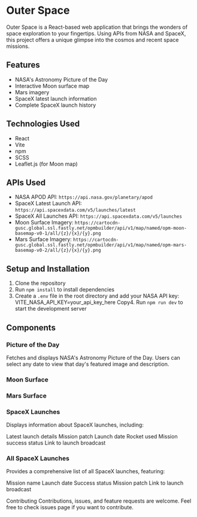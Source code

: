 # Outer Space

Outer Space is a React-based web application that brings the wonders of space exploration to your fingertips. Using APIs from NASA and SpaceX, this project offers a unique glimpse into the cosmos and recent space missions.

## Features

- NASA's Astronomy Picture of the Day
- Interactive Moon surface map
- Mars imagery
- SpaceX latest launch information
- Complete SpaceX launch history

## Technologies Used

- React
- Vite
- npm
- SCSS
- Leaflet.js (for Moon map)

## APIs Used

- NASA APOD API: `https://api.nasa.gov/planetary/apod`
- SpaceX Latest Launch API: `https://api.spacexdata.com/v5/launches/latest`
- SpaceX All Launches API: `https://api.spacexdata.com/v5/launches`
- Moon Surface Imagery: `https://cartocdn-gusc.global.ssl.fastly.net/opmbuilder/api/v1/map/named/opm-moon-basemap-v0-1/all/{z}/{x}/{y}.png`
- Mars Surface Imagery: `https://cartocdn-gusc.global.ssl.fastly.net/opmbuilder/api/v1/map/named/opm-mars-basemap-v0-2/all/{z}/{x}/{y}.png`

## Setup and Installation

1. Clone the repository
2. Run `npm install` to install dependencies
3. Create a `.env` file in the root directory and add your NASA API key:
VITE_NASA_API_KEY=your_api_key_here
Copy4. Run `npm run dev` to start the development server

## Components

### Picture of the Day

Fetches and displays NASA's Astronomy Picture of the Day. Users can select any date to view that day's featured image and description.

### Moon Surface

### Mars Surface

### SpaceX Launches
Displays information about SpaceX launches, including:

Latest launch details
Mission patch
Launch date
Rocket used
Mission success status
Link to launch broadcast

### All SpaceX Launches
Provides a comprehensive list of all SpaceX launches, featuring:

Mission name
Launch date
Success status
Mission patch
Link to launch broadcast

Contributing
Contributions, issues, and feature requests are welcome. Feel free to check issues page if you want to contribute.
